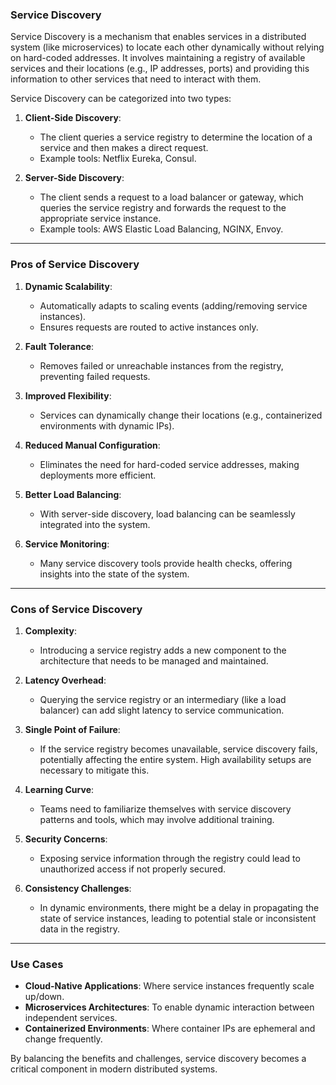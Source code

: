 

### **Service Discovery**

Service Discovery is a mechanism that enables services in a distributed system (like microservices) to locate each other dynamically without relying on hard-coded addresses. It involves maintaining a registry of available services and their locations (e.g., IP addresses, ports) and providing this information to other services that need to interact with them.

Service Discovery can be categorized into two types:

1. **Client-Side Discovery**:
   - The client queries a service registry to determine the location of a service and then makes a direct request.
   - Example tools: Netflix Eureka, Consul.

2. **Server-Side Discovery**:
   - The client sends a request to a load balancer or gateway, which queries the service registry and forwards the request to the appropriate service instance.
   - Example tools: AWS Elastic Load Balancing, NGINX, Envoy.

---

### **Pros of Service Discovery**

1. **Dynamic Scalability**:
   - Automatically adapts to scaling events (adding/removing service instances).
   - Ensures requests are routed to active instances only.

2. **Fault Tolerance**:
   - Removes failed or unreachable instances from the registry, preventing failed requests.

3. **Improved Flexibility**:
   - Services can dynamically change their locations (e.g., containerized environments with dynamic IPs).

4. **Reduced Manual Configuration**:
   - Eliminates the need for hard-coded service addresses, making deployments more efficient.

5. **Better Load Balancing**:
   - With server-side discovery, load balancing can be seamlessly integrated into the system.

6. **Service Monitoring**:
   - Many service discovery tools provide health checks, offering insights into the state of the system.

---

### **Cons of Service Discovery**

1. **Complexity**:
   - Introducing a service registry adds a new component to the architecture that needs to be managed and maintained.

2. **Latency Overhead**:
   - Querying the service registry or an intermediary (like a load balancer) can add slight latency to service communication.

3. **Single Point of Failure**:
   - If the service registry becomes unavailable, service discovery fails, potentially affecting the entire system. High availability setups are necessary to mitigate this.

4. **Learning Curve**:
   - Teams need to familiarize themselves with service discovery patterns and tools, which may involve additional training.

5. **Security Concerns**:
   - Exposing service information through the registry could lead to unauthorized access if not properly secured.

6. **Consistency Challenges**:
   - In dynamic environments, there might be a delay in propagating the state of service instances, leading to potential stale or inconsistent data in the registry.

---

### **Use Cases**

- **Cloud-Native Applications**: Where service instances frequently scale up/down.
- **Microservices Architectures**: To enable dynamic interaction between independent services.
- **Containerized Environments**: Where container IPs are ephemeral and change frequently.

By balancing the benefits and challenges, service discovery becomes a critical component in modern distributed systems.
